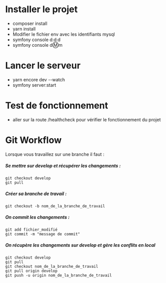 # Installer le projet 
- composer install
- yarn install
- Modifier le  fichier env avec les identifiants mysql 
- symfony console d:d:d
- symfony console d:m:m

# Lancer le serveur
- yarn encore dev --watch
- symfony server:start

# Test de fonctionnement
- aller sur la route /healthcheck pour vérifier le fonctionnement du projet

# Git Workflow
Lorsque vous travaillez sur une branche il faut :

#####  Se mettre sur develop et récupérer les changements :
    git checkout develop
    git pull

##### Créer sa branche de travail :
    git checkout -b nom_de_la_branche_de_travail

##### On commit les changements  :
    git add fichier_modifié
    git commit -m "message de commit"

##### On récupère les changements sur develop et gère les conflits en local
    git checkout develop
    git pull
    git checkout nom_de_la_branche_de_travail
    git pull origin develop
    git push -u origin nom_de_la_branche_de_travail





